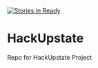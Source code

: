 [![Stories in Ready](https://badge.waffle.io/devdep/HackUpstate.png?label=ready&title=Ready)](https://waffle.io/devdep/HackUpstate)
# HackUpstate
Repo for HackUpstate Project
